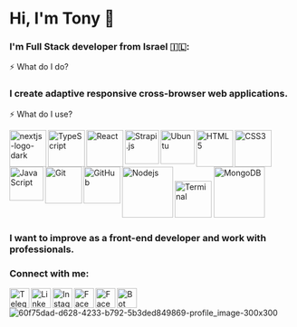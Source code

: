 # Hi, I'm Tony 👋

### I'm Full Stack developer from Israel 🇮🇱: <br>
:zap: What do I do? <br>

### I create adaptive responsive cross-browser web applications.

:zap: What do I use? <br>

<img align="left" alt="nextjs-logo-dark" width="65px" src="https://github.com/user-attachments/assets/fcf9acc2-52f7-4eae-8cb6-f3c74a140d63" />
<img align="left" alt="TypeScript" width="65px" src="https://github.com/user-attachments/assets/753f0381-c87e-4a31-9b75-9dd577e9570d" />
<img align="left" alt="React" width="65px" src="https://user-images.githubusercontent.com/54285416/136925032-73d87144-308b-46bc-990f-eb2ae7c70ea9.png" />
<img align="left" alt="Strapi.js" width="60px" src="https://github.com/user-attachments/assets/c9da53e1-cb2e-40bd-bd90-afa481a22c8d" />
<img align="left" alt="Ubuntu" width="60px" src="https://github.com/user-attachments/assets/0ae153b0-2dae-46f9-9575-efb1c0409115" />
<img align="left" alt="HTML5" width="65px" src="https://user-images.githubusercontent.com/54285416/136925005-6bbf0f97-6831-4b31-baae-91981b07b3d1.png" />
<img align="left" alt="CSS3" width="65px" src="https://user-images.githubusercontent.com/54285416/136925015-28bac4af-d465-4656-badb-c79acbb39e44.png" />
<img align="left" alt="JavaScript" width="60px" src="https://user-images.githubusercontent.com/54285416/136925026-0ddc79c0-a12f-4510-b7fc-e3ddb55ed416.png" />
<img align="left" alt="Git" width="65px" src="https://user-images.githubusercontent.com/54285416/136925467-c4cdc61b-b0bb-43a1-8583-f400cd74c8d9.png" />
<img align="left" alt="GitHub" width="65px" src="https://user-images.githubusercontent.com/54285416/136925512-e8d9161d-3819-4e07-83cb-a84b89cf3eb2.png" />
<img alt="Terminal" width="65px" src="https://user-images.githubusercontent.com/54285416/136925563-5f2bddfa-3ccd-4f69-b023-faff83f684ad.png" />
<img align="left" alt="Nodejs" width="90px" src="https://user-images.githubusercontent.com/54285416/136925068-9990dce8-1a62-40d0-bf46-1523e85b5250.png" />
<img alt="MongoDB" width="90px" src="https://user-images.githubusercontent.com/54285416/136925073-a1e420fa-d9d9-4064-8b2e-dafd4eb5ae7d.png" />

### I want to improve as a front-end developer and work with professionals.<br>

### Connect with me:

[<img align="left" alt="Telegram" width="35px" src="https://user-images.githubusercontent.com/54285416/136924674-3c1d7e74-ce0b-4e6c-8322-ca6074d15018.png" />][telegram]
[<img align="left" alt="LinkedIn" width="35px" src="https://user-images.githubusercontent.com/54285416/136924672-1f64492c-ab25-4c40-9f44-6a9582e1aa71.png" />][linkedin]
[<img align="left" alt="Instagram" width="35px" src="https://user-images.githubusercontent.com/54285416/136924667-c79f3b41-f555-4d9b-89aa-261cbf550b58.png" />][instagram]
[<img align="left" alt="Facebook" width="35px" src="https://user-images.githubusercontent.com/54285416/136924670-6eb234fb-ee00-48db-b929-a1e9a8e0f6bb.png"/>][facebook]
[<img align="left" alt="Facebook" width="35px" src="https://user-images.githubusercontent.com/54285416/136924614-08563dd9-817b-443f-b598-ed34faf113c4.png"/>][vk]
[<img align="left" alt="Bot" width="35px" src="https://user-images.githubusercontent.com/54285416/150486389-8a1d9130-7e9a-4576-a786-9e84dac713c5.png"/>][bot]

<br />
</details>

[telegram]: https://t.me/tonyvaits
[instagram]: https://www.instagram.com/tony_vaits/?hl=ru
[linkedin]: https://www.linkedin.com/in/tonyvaits/
[facebook]: https://www.facebook.com/tony.vaits/
[vk]: https://vk.com/tonyvaits/
[bot]: https://t.me/fb_for_tony_bot

<!---
Vaitsehovskiy-Tony/Vaitsehovskiy-Tony is a ✨ special ✨ repository because its `README.md` (this file) appears on your GitHub profile.
You can click the Preview link to take a look at your changes.
--->
![60f75dad-d628-4233-b792-5b3ded849869-profile_image-300x300]()

